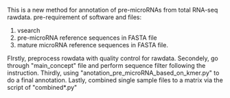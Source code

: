 This is a new method for annotation of pre-microRNAs from total RNA-seq rawdata.
pre-requirement of software and files:
1. vsearch
2. pre-microRNA reference sequences in FASTA file
3. mature microRNA reference sequences in FASTA file.
   
FIrstly, preprocess rowdata with quality control for rawdata.
Secondely, go through "main_concept" file and perform sequence filter following the instruction.
Thirdly, using "anotation_pre_microRNA_based_on_kmer.py" to do a final annotation.
Lastly, combined single sample files to a matrix via the script of "combined*.py"  
